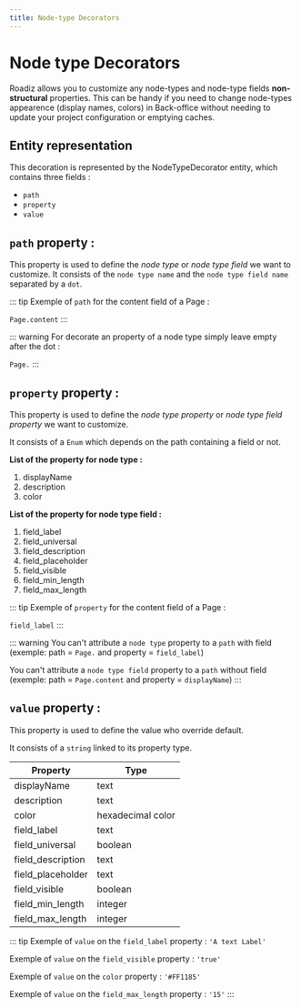 ```yaml
---
title: Node-type Decorators
---
```


# Node type Decorators

Roadiz allows you to customize any node-types and node-type fields **non-structural** properties. This can be handy if you need to change node-types appearence (display names, colors) in Back-office without needing to update your project configuration or emptying caches.

## Entity representation

This decoration is represented by the NodeTypeDecorator entity, which
contains three fields :

- `path`
- `property`
- `value`

## `path` property :

This property is used to define the *node type* or *node type field* we want to customize.
It consists of the `node type name` and the `node type field name` separated by a `dot`.

::: tip
Exemple of `path` for the content field of a Page :

`Page.content`
:::

::: warning
For decorate an property of a node type simply leave empty after the dot :

`Page.`
:::

## `property` property :

This property is used to define the *node type property* or *node type field property* we want to customize.

It consists of a ``Enum`` which depends on the path containing a field or not.

**List of the property for node type :**
1.  displayName
2.  description
3.  color

**List of the property for node type field :**
1.  field_label
2.  field_universal
3.  field_description
4.  field_placeholder
5.  field_visible
6.  field_min_length
7.  field_max_length

::: tip
Exemple of `property` for the content field of a Page :

`field_label`
:::

::: warning
You can't attribute a `node type` property to a `path` with field
(exemple: path = `Page.` and property = `field_label`)

You can't attribute a `node type field` property to a `path` without
field (exemple: path = `Page.content` and property = `displayName`)
:::

## `value` property :

This property is used to define the value who override default.

It consists of a `string` linked to its property type.

| Property          | Type              |
|-------------------|-------------------|
| displayName       | text              |
| description       | text              |
| color             | hexadecimal color |
| field_label       | text              |
| field_universal   | boolean           |
| field_description | text              |
| field_placeholder | text              |
| field_visible     | boolean           |
| field_min_length  | integer           |
| field_max_length  | integer           |

::: tip
Exemple of `value` on the `field_label` property : `'A text Label'`

Exemple of `value` on the `field_visible` property : `'true'`

Exemple of `value` on the `color` property : `'#FF1185'`

Exemple of `value` on the `field_max_length` property : `'15'`
:::
